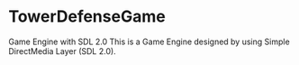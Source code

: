 # TowerDefenseGame

Game Engine with SDL 2.0
This is a Game Engine designed by using Simple DirectMedia Layer (SDL 2.0).